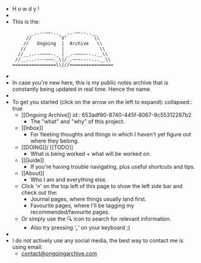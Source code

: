 - H o w d y !
-
- This is the:
  ```
        __..--~~-.._ _..-~~--..__
       //          `V'          \\ 
      //   Ongoing  |  Archive   \\
     //             |             \\  
    //__..--~~~~-._ | _.-~~~~--..__\\ 
   //__...----~~~._\|/_.~~~----...__\\
  ================\\|//================
  ```
-
- In case you're new here, this is my public notes archive that is constantly being updated in real time. Hence the name.
-
- To get you started (click on the arrow on the left to expand):
  collapsed:: true
	- [[Ongoing Archive]]
	  id:: 653adf90-8740-445f-8067-9c55312287b2
		- The "what" and "why" of this project.
	- [[Inbox]]
		- For fleeting thoughts and things in which I haven't yet figure out where they belong.
	- [[DOING]]/ [[TODO]]
		- What is being worked + what will be worked on.
	- [[Guide]]
		- If you're having trouble navigating, plus useful shortcuts and tips.
	- [[About]]
		- Who I am and everything else.
	- Click '**≡**' on the top left of this page to show the left side bar and check out the:
		- Journal pages, where things usually land first.
		- Favourite pages, where I'll be tagging my recommended/favourite pages.
	- Or simply use the 🔍 icon to search for relevant information.
		- Also try pressing '**,**' on your keyboard ;)
-
- I do not actively use any social media, the best way to contact me is using email:
	- [contact@ongoingarchive.com](mailto:contact@ongoingarchive.com)